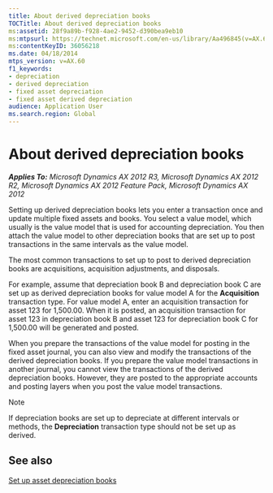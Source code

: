 ```yaml
---
title: About derived depreciation books
TOCTitle: About derived depreciation books
ms:assetid: 28f9a89b-f928-4ae2-9452-d390bea9eb10
ms:mtpsurl: https://technet.microsoft.com/en-us/library/Aa496845(v=AX.60)
ms:contentKeyID: 36056218
ms.date: 04/18/2014
mtps_version: v=AX.60
f1_keywords:
- depreciation
- derived depreciation
- fixed asset depreciation
- fixed asset derived depreciation
audience: Application User
ms.search.region: Global
---
```


# About derived depreciation books 


_**Applies To:** Microsoft Dynamics AX 2012 R3, Microsoft Dynamics AX 2012 R2, Microsoft Dynamics AX 2012 Feature Pack, Microsoft Dynamics AX 2012_

Setting up derived depreciation books lets you enter a transaction once and update multiple fixed assets and books. You select a value model, which usually is the value model that is used for accounting depreciation. You then attach the value model to other depreciation books that are set up to post transactions in the same intervals as the value model.

The most common transactions to set up to post to derived depreciation books are acquisitions, acquisition adjustments, and disposals.

For example, assume that depreciation book B and depreciation book C are set up as derived depreciation books for value model A for the **Acquisition** transaction type. For value model A, enter an acquisition transaction for asset 123 for 1,500.00. When it is posted, an acquisition transaction for asset 123 in depreciation book B and asset 123 for depreciation book C for 1,500.00 will be generated and posted.

When you prepare the transactions of the value model for posting in the fixed asset journal, you can also view and modify the transactions of the derived depreciation books. If you prepare the value model transactions in another journal, you cannot view the transactions of the derived depreciation books. However, they are posted to the appropriate accounts and posting layers when you post the value model transactions.


> [!NOTE]
> <P>If depreciation books are set up to depreciate at different intervals or methods, the <STRONG>Depreciation</STRONG> transaction type should not be set up as derived.</P>



## See also

[Set up asset depreciation books](set-up-asset-depreciation-books.md)

  



